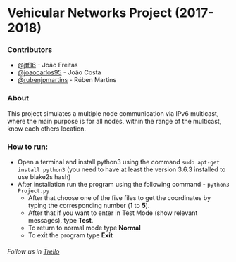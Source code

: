 # Vehicular Networks Project (2017-2018)

### Contributors
- [@jtf16](https://github.com/jtf16) - João Freitas
- [@joaocarlos95](https://github.com/joaocarlos95) - João Costa
- [@rubenjpmartins](https://github.com/rubenjpmartins) - Rúben Martins

### About
This project simulates a multiple node communication via IPv6 multicast, where the main purpose is for all nodes, within the range of the multicast, know each others location.

### How to run:
- Open a terminal and install python3 using the command `sudo apt-get install python3` (you need to have at least the version 3.6.3 installed to use blake2s hash)
- After installation run the program using the following command - `python3 Project.py`
  - After that choose one of the five files to get the coordinates by typing the corresponding number (**1** to **5**).
  - After that if you want to enter in Test Mode (show relevant messages), type **Test**.
  - To return to normal mode type **Normal**
  - To exit the program type **Exit**

###### Follow us in [Trello](https://trello.com/b/YA3SgxVt/rv-17-18g1)
